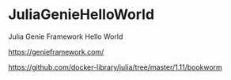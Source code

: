# JuliaGenieHelloWorld
Julia Genie Framework Hello World

https://genieframework.com/

https://github.com/docker-library/julia/tree/master/1.11/bookworm
